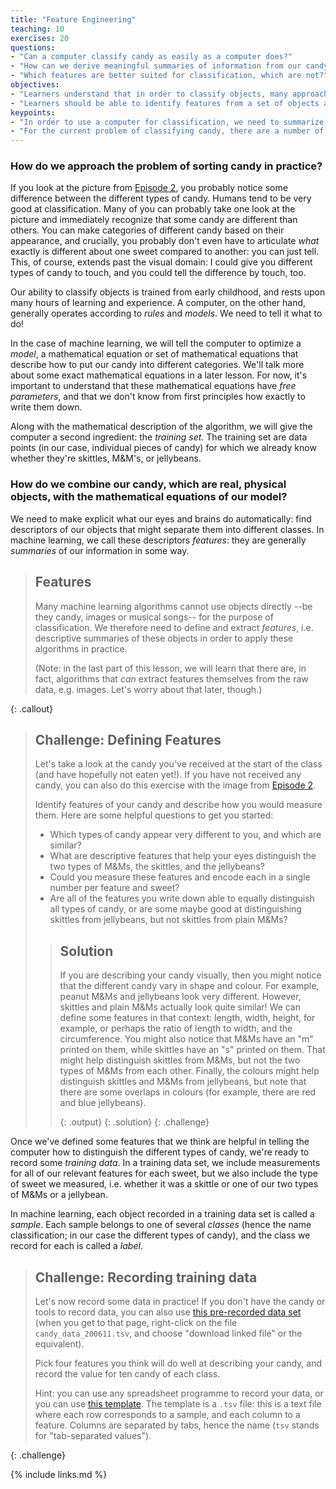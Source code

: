 ```yaml
---
title: "Feature Engineering"
teaching: 10
exercises: 20
questions:
- "Can a computer classify candy as easily as a computer does?"
- "How can we derive meaningful summaries of information from our candy to use in classification?"
- "Which features are better suited for classification, which are not?"
objectives:
- "Learners understand that in order to classify objects, many approaches require well-structured information."
- "Learners should be able to identify features from a set of objects and quantify these features."
keypoints:
- "In order to use a computer for classification, we need to summarize the information our eyes see into a few meaningful numbers that the computer can parse."
- "For the current problem of classifying candy, there are a number of features related to the appearance that may be useful."
---
```


### How do we approach the problem of sorting candy in practice? 

If you look at the picture from [Episode 2](ep2), you probably notice some difference between the different types of candy. Humans tend to be very good at classification. Many of you can probably take one look at the picture and immediately recognize that some candy are different than others. You can make categories of different candy based on their appearance, and crucially, you probably don't even have to articulate *what* exactly is different about one sweet compared to another: you can just tell. This, of course, extends past the visual domain: I could give you different types of candy to touch, and you could tell the difference by touch, too.

Our ability to classify objects is trained from early childhood, and rests upon many hours of learning and experience. 
A computer, on the other hand, generally operates according to *rules* and *models*. We need to tell it what to do!

In the case of machine learning, we will tell the computer to optimize a *model*, a mathematical equation or set of mathematical equations that describe how to put our candy into different categories. We'll talk more about some exact mathematical equations in a later lesson. For now, it's important to understand that these mathematical equations have *free parameters*, and that we don't know from first principles how exactly to write them down. 

Along with the mathematical description of the algorithm, we will give the 
computer a second ingredient: the _training set_. The training set are data points (in our case, individual pieces of candy) for which we already know whether they're skittles, M&M's, or jellybeans.

### How do we combine our candy, which are real, physical objects, with the mathematical equations of our model?

We need to make explicit what our eyes and brains do automatically: find descriptors of our objects that might separate them 
into different classes. In machine learning, we call these descriptors *features*: they are generally _summaries_ of our information 
in some way. 

> ## Features
>
> Many machine learning algorithms cannot use objects directly --be they candy, images or musical songs-- for the 
> purpose of classification. We therefore need to define and extract *features*, i.e. descriptive summaries of these objects 
> in order to apply these algorithms in practice.  
>
> (Note: in the last part of this lesson, we will learn that there are, in fact, algorithms that _can_ extract features 
> themselves from the raw data, e.g. images. Let's worry about that later, though.)
>  
{: .callout}

> ## Challenge: Defining Features
>
> Let's take a look at the candy you've received at the start of the class (and have hopefully not eaten yet!).
> If you have not received any candy, you can also do this exercise with the image from [Episode 2](ep2). 
>
> Identify features of your candy and describe how you would measure them. Here are some helpful questions to get you started:
>
> * Which types of candy appear very different to you, and which are similar? 
> * What are descriptive features that help your eyes distinguish the two types of M&Ms, the skittles, and the jellybeans?
> * Could you measure these features and encode each in a single number per feature and sweet? 
> * Are all of the features you write 
> down able to equally distinguish all types of candy, or are some maybe good at distinguishing skittles from jellybeans, 
> but not skittles from plain M&Ms? 
>
> > ## Solution
> > 
> > If you are describing your candy visually, then you might notice that the different candy vary in shape and 
> > colour. For example, peanut M&Ms and jellybeans look very different. However, skittles and plain M&Ms actually look 
> > quite similar! We can define some features in that context: length, width, height, for example, or perhaps the ratio of 
> > length to width, and the circumference. You might also notice that M&Ms have an "m" printed on them, while skittles 
> > have an "s" printed on them. That might help distinguish skittles from M&Ms, but not the two types of M&Ms from each 
> > other. Finally, the colours might help distinguish skittles and M&Ms from jellybeans, but note that there are some 
> > overlaps in colours (for example, there are red and blue jellybeans).   
> > 
> > {: .output}
> {: .solution}
{: .challenge}

Once we've defined some features that we think are helpful in telling the computer how to distinguish the different 
types of candy, we're ready to record some _training data_. In a training data set, we include measurements for 
all of our relevant features for each sweet, but we also include the type of sweet we measured, i.e. whether it was a 
skittle or one of our two types of M&Ms or a jellybean. 

In machine learning, each object recorded in a training data set is called a *sample*. Each sample belongs to one of 
several *classes* (hence the name classification; in our case the different types of candy), and the class we record 
for each is called a *label*.   

> ## Challenge: Recording training data
> 
> Let's now record some data in practice! If you don't have the candy or tools to record data, you can also 
> use [this pre-recorded data set](candy_data) (when you get to that page, right-click on the file `candy_data_200611.tsv`, 
> and choose "download linked file" or the equivalent).
>
> Pick four features you think will do well at describing your candy, and record the value for ten candy of 
> each class. 
>
> Hint: you can use any spreadsheet programme to record your data, or you can use [this template](candy_template). 
> The template is a `.tsv` file: this is a text file where each row corresponds to a sample, and each column 
> to a feature. Columns are separated by tabs, hence the name (`tsv` stands for "tab-separated values").
>
{: .challenge}


[ep2]: https://ecml2020-teaching-candy.github.io/machine-learning-with-candy/02-ProblemSetUp/index.html
[candy_data]: https://github.com/ecml2020-teaching-candy/machine-learning-with-candy/tree/master/data
[candy_template]: https://github.com/ecml2020-teaching-candy/machine-learning-with-candy/tree/master/files

{% include links.md %}
